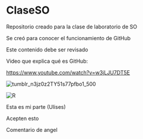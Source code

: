 # ClaseSO
Repositorio creado para la clase de laboratorio de SO

Se creó para conocer el funcionamiento de GitHub

Este contenido debe ser revisado

Video que explica qué es GitHub:

https://www.youtube.com/watch?v=w3jLJU7DT5E

![tumblr_n3jz0z2TY51s77pfbo1_500](https://user-images.githubusercontent.com/100962574/157307804-9b1da3e6-7835-4326-935f-c5ec674e1545.gif)

![R](https://user-images.githubusercontent.com/100962574/157309596-285a0b96-ca6d-4892-ae39-484947d3fe11.gif)

Esta es mi parte (Ulises)

Acepten esto

Comentario de angel

